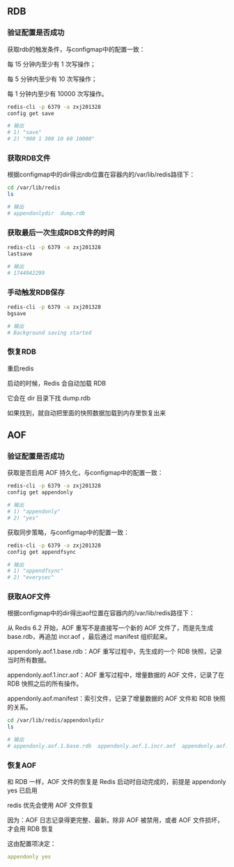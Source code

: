 ## RDB
### 验证配置是否成功
获取rdb的触发条件，与configmap中的配置一致：

每 15 分钟内至少有 1 次写操作；

每 5 分钟内至少有 10 次写操作；

每 1 分钟内至少有 10000 次写操作。
```bash
redis-cli -p 6379 -a zxj201328
config get save

# 输出
# 1) "save"
# 2) "900 1 300 10 60 10000"
```

### 获取RDB文件
根据configmap中的dir得出rdb位置在容器内的/var/lib/redis路径下：
```bash
cd /var/lib/redis
ls

# 输出
# appendonlydir  dump.rdb
```

### 获取最后一次生成RDB文件的时间
```bash
redis-cli -p 6379 -a zxj201328
lastsave

# 输出
# 1744942299
```

### 手动触发RDB保存
```bash
redis-cli -p 6379 -a zxj201328
bgsave

# 输出
# Background saving started
```
### 恢复RDB
重启redis

启动的时候，Redis 会自动加载 RDB

它会在 dir 目录下找 dump.rdb

如果找到，就自动把里面的快照数据加载到内存里恢复出来


## AOF
### 验证配置是否成功
获取是否启用 AOF 持久化，与configmap中的配置一致：
```bash
redis-cli -p 6379 -a zxj201328
config get appendonly

# 输出
# 1) "appendonly"
# 2) "yes"
```

获取同步策略，与configmap中的配置一致：
```bash
redis-cli -p 6379 -a zxj201328
config get appendfsync

# 输出
# 1) "appendfsync"
# 2) "everysec"
```

### 获取AOF文件
根据configmap中的dir得出aof位置在容器内的/var/lib/redis路径下：

从 Redis 6.2 开始，AOF 重写不是直接写一个新的 AOF 文件了，而是先生成 base.rdb，再追加 incr.aof ，最后通过 manifest 组织起来。

appendonly.aof.1.base.rdb：AOF 重写过程中，先生成的一个 RDB 快照，记录当时所有数据。

appendonly.aof.1.incr.aof：AOF 重写过程中，增量数据的 AOF 文件，记录了在 RDB 快照之后的所有操作。

appendonly.aof.manifest：索引文件，记录了增量数据的 AOF 文件和 RDB 快照的关系。
```bash
cd /var/lib/redis/appendonlydir
ls

# 输出
# appendonly.aof.1.base.rdb  appendonly.aof.1.incr.aof  appendonly.aof.manifest
```

### 恢复AOF
和 RDB 一样，AOF 文件的恢复是 Redis 启动时自动完成的，前提是 appendonly yes 已启用

redis 优先会使用 AOF 文件恢复

因为：AOF 日志记录得更完整、最新。除非 AOF 被禁用，或者 AOF 文件损坏，才会用 RDB 恢复

这由配置项决定：
```yml
appendonly yes
```